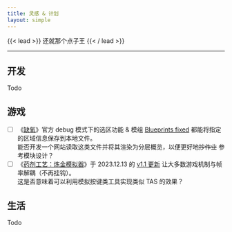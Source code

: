 ```yaml
---
title: 灵感 & 计划
layout: simple
---
```


{{< lead >}}
还就那个点子王
{{< / lead >}}

---

## 开发

Todo

## 游戏

- [ ] 《[缺氧](https://store.steampowered.com/app/457140/)》官方 debug 模式下的选区功能 & 模组 [Blueprints fixed](https://github.com/Pt-Djefferson/ONIMods) 都能将指定的区域信息保存到本地文件。\
      能否开发一个网站读取这类文件并将其渲染为分层概览，以便更好地~~抄作业~~ 参考模块设计？
- [ ] 《[药剂工艺：炼金模拟器](https://store.steampowered.com/app/1210320/)》于 2023.12.13 的 [v1.1 更新](https://store.steampowered.com/news/app/1210320/view/3861337227494285542?l=schinese) 让大多数游戏机制与帧率解耦（不再挂钩）。\
      这是否意味着可以利用模拟按键类工具实现类似 TAS 的效果？

## 生活

Todo